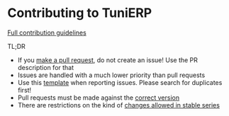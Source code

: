 Contributing to TuniERP
====================

[Full contribution guidelines](https://github.com/tunierp/tunierp/wiki/Contributing)

TL;DR

* If you [make a pull request](https://github.com/tunierp/tunierp/wiki/Contributing#making-pull-requests),
  do not create an issue! Use the PR description for that
* Issues are handled with a much lower priority than pull requests
* Use this [template](https://github.com/tunierp/tunierp/wiki/Contributing#reporting-issues)
  when reporting issues. Please search for duplicates first!
* Pull requests must be made against the [correct version](https://github.com/tunierp/tunierp/wiki/Contributing#against-which-version-should-i-submit-a-patch)
* There are restrictions on the kind of [changes allowed in stable series](https://github.com/tunierp/tunierp/wiki/Contributing#what-does-stable-mean)
